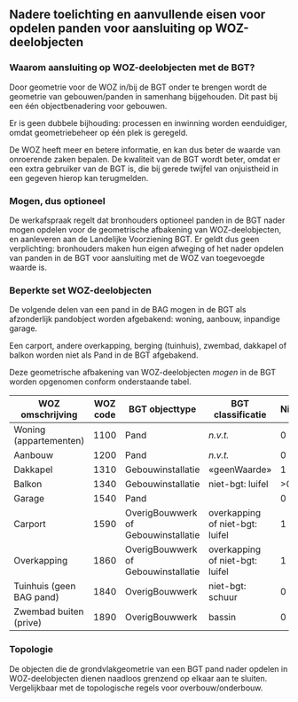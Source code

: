 ## Nadere toelichting en aanvullende eisen voor opdelen panden voor aansluiting op WOZ-deelobjecten

### Waarom aansluiting op WOZ-deelobjecten met de BGT?

Door geometrie voor de WOZ in/bij de BGT onder te brengen wordt de geometrie van
gebouwen/panden in samenhang bijgehouden. Dit past bij een één objectbenadering
voor gebouwen.

Er is geen dubbele bijhouding: processen en inwinning worden eenduidiger, omdat
geometriebeheer op één plek is geregeld.

De WOZ heeft meer en betere informatie, en kan dus beter de waarde van
onroerende zaken bepalen. De kwaliteit van de BGT wordt beter, omdat er een
extra gebruiker van de BGT is, die bij gerede twijfel van onjuistheid in een
gegeven hierop kan terugmelden.

### Mogen, dus optioneel

De werkafspraak regelt dat bronhouders optioneel panden in de BGT nader mogen
opdelen voor de geometrische afbakening van WOZ-deelobjecten, en aanleveren aan
de Landelijke Voorziening BGT. Er geldt dus geen verplichting: bronhouders maken
hun eigen afweging of het nader opdelen van panden in de BGT voor aansluiting
met de WOZ van toegevoegde waarde is.

### Beperkte set WOZ-deelobjecten

De volgende delen van een pand in de BAG mogen in de BGT als afzonderlijk
pandobject worden afgebakend: woning, aanbouw, inpandige garage.

Een carport, andere overkapping, berging (tuinhuis), zwembad, dakkapel of balkon
worden niet als Pand in de BGT afgebakend.

Deze geometrische afbakening van WOZ-deelobjecten *mogen* in de BGT worden
opgenomen conform onderstaande tabel.

| **WOZ omschrijving**     | **WOZ code** | **BGT objecttype**                  | **BGT classificatie**           | **Niveau** |
|--------------------------|--------------|-------------------------------------|---------------------------------|------------|
| Woning (appartementen)   | 1100         | Pand                                | *n.v.t.*                        | 0          |
| Aanbouw                  | 1200         | Pand                                | *n.v.t.*                        | 0          |
| Dakkapel                 | 1310         | Gebouwinstallatie                   | «geenWaarde»                    | 1          |
| Balkon                   | 1340         | Gebouwinstallatie                   | niet-bgt: luifel                | \>0        |
| Garage                   | 1540         | Pand                                |                                 | 0          |
| Carport                  | 1590         | OverigBouwwerk of Gebouwinstallatie | overkapping of niet-bgt: luifel | 1          |
| Overkapping              | 1860         | OverigBouwwerk of Gebouwinstallatie | overkapping of niet-bgt: luifel | 1          |
| Tuinhuis (geen BAG pand) | 1840         | OverigBouwwerk                      | niet-bgt: schuur                | 0          |
| Zwembad buiten (prive)   | 1890         | OverigBouwwerk                      | bassin                          | 0          |

### 

### Topologie

De objecten die de grondvlakgeometrie van een BGT pand nader opdelen in
WOZ-deelobjecten dienen naadloos grenzend op elkaar aan te sluiten.
Vergelijkbaar met de topologische regels voor overbouw/onderbouw.
